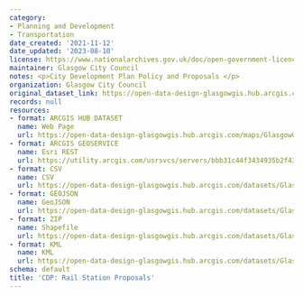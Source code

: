 ```yaml
---
category:
- Planning and Development
- Transportation
date_created: '2021-11-12'
date_updated: '2023-08-10'
license: https://www.nationalarchives.gov.uk/doc/open-government-licence/version/3/
maintainer: Glasgow City Council
notes: <p>City Development Plan Policy and Proposals </p>
organization: Glasgow City Council
original_dataset_link: https://open-data-design-glasgowgis.hub.arcgis.com/maps/GlasgowGIS::cdp-rail-station-proposals
records: null
resources:
- format: ARCGIS HUB DATASET
  name: Web Page
  url: https://open-data-design-glasgowgis.hub.arcgis.com/maps/GlasgowGIS::cdp-rail-station-proposals
- format: ARCGIS GEOSERVICE
  name: Esri REST
  url: https://utility.arcgis.com/usrsvcs/servers/bbb31c44f3434935b2f432c16e225bbc/rest/services/AGOL/CDP_Policy_Proposals/FeatureServer/21
- format: CSV
  name: CSV
  url: https://open-data-design-glasgowgis.hub.arcgis.com/datasets/GlasgowGIS::cdp-rail-station-proposals.csv?outSR=%7B%22latestWkid%22%3A27700%2C%22wkid%22%3A27700%7D
- format: GEOJSON
  name: GeoJSON
  url: https://open-data-design-glasgowgis.hub.arcgis.com/datasets/GlasgowGIS::cdp-rail-station-proposals.geojson?outSR=%7B%22latestWkid%22%3A27700%2C%22wkid%22%3A27700%7D
- format: ZIP
  name: Shapefile
  url: https://open-data-design-glasgowgis.hub.arcgis.com/datasets/GlasgowGIS::cdp-rail-station-proposals.zip?outSR=%7B%22latestWkid%22%3A27700%2C%22wkid%22%3A27700%7D
- format: KML
  name: KML
  url: https://open-data-design-glasgowgis.hub.arcgis.com/datasets/GlasgowGIS::cdp-rail-station-proposals.kml?outSR=%7B%22latestWkid%22%3A27700%2C%22wkid%22%3A27700%7D
schema: default
title: 'CDP: Rail Station Proposals'
---
```

